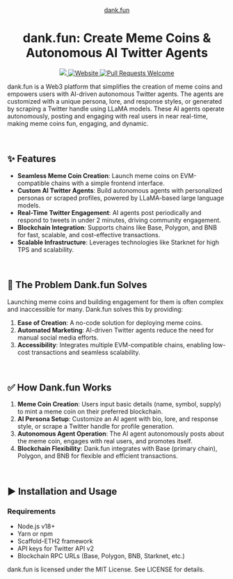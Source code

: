 <p align="center">
  <a href="#">
<!--     <img alt="Dank.fun Logo" src="./logo.png"> -->
    dank.fun
  </a>
</p>
<h1 align="center">dank.fun: Create Meme Coins & Autonomous AI Twitter Agents</h1>
<p align="center">
  <a href="https://github.com/your-repo/dank-fun">
    <img src="https://img.shields.io/badge/license-MIT-blue.svg">
  </a>
  <a href="https://dank.fun">
    <img alt="Website" src="https://img.shields.io/badge/-website-blue">
  </a>
  <a href="http://makeapullrequest.com">
    <img alt="Pull Requests Welcome" src="https://img.shields.io/badge/PRs-welcome-brightgreen.svg?style=flat">
  </a>
</p>

dank.fun is a Web3 platform that simplifies the creation of meme coins and empowers users with AI-driven autonomous Twitter agents. The agents are customized with a unique persona, lore, and response styles, or generated by scraping a Twitter handle using LLaMA models. These AI agents operate autonomously, posting and engaging with real users in near real-time, making meme coins fun, engaging, and dynamic.

<br>

## ✨ Features

- **Seamless Meme Coin Creation**: Launch meme coins on EVM-compatible chains with a simple frontend interface.  
- **Custom AI Twitter Agents**: Build autonomous agents with personalized personas or scraped profiles, powered by LLaMA-based large language models.  
- **Real-Time Twitter Engagement**: AI agents post periodically and respond to tweets in under 2 minutes, driving community engagement.  
- **Blockchain Integration**: Supports chains like Base, Polygon, and BNB for fast, scalable, and cost-effective transactions.  
- **Scalable Infrastructure**: Leverages technologies like Starknet for high TPS and scalability.  

<br>

## 🤔 The Problem Dank.fun Solves

Launching meme coins and building engagement for them is often complex and inaccessible for many. Dank.fun solves this by providing:  
1. **Ease of Creation**: A no-code solution for deploying meme coins.  
2. **Automated Marketing**: AI-driven Twitter agents reduce the need for manual social media efforts.  
3. **Accessibility**: Integrates multiple EVM-compatible chains, enabling low-cost transactions and seamless scalability.  

<br>

## ✅ How Dank.fun Works

1. **Meme Coin Creation**: Users input basic details (name, symbol, supply) to mint a meme coin on their preferred blockchain.  
2. **AI Persona Setup**: Customize an AI agent with bio, lore, and response style, or scrape a Twitter handle for profile generation.  
3. **Autonomous Agent Operation**: The AI agent autonomously posts about the meme coin, engages with real users, and promotes itself.  
4. **Blockchain Flexibility**: Dank.fun integrates with Base (primary chain), Polygon, and BNB for flexible and efficient transactions.  

<br>

## ▶️ Installation and Usage

### Requirements
- Node.js v18+
- Yarn or npm
- Scaffold-ETH2 framework
- API keys for Twitter API v2
- Blockchain RPC URLs (Base, Polygon, BNB, Starknet, etc.)

dank.fun is licensed under the MIT License. See LICENSE for details.
